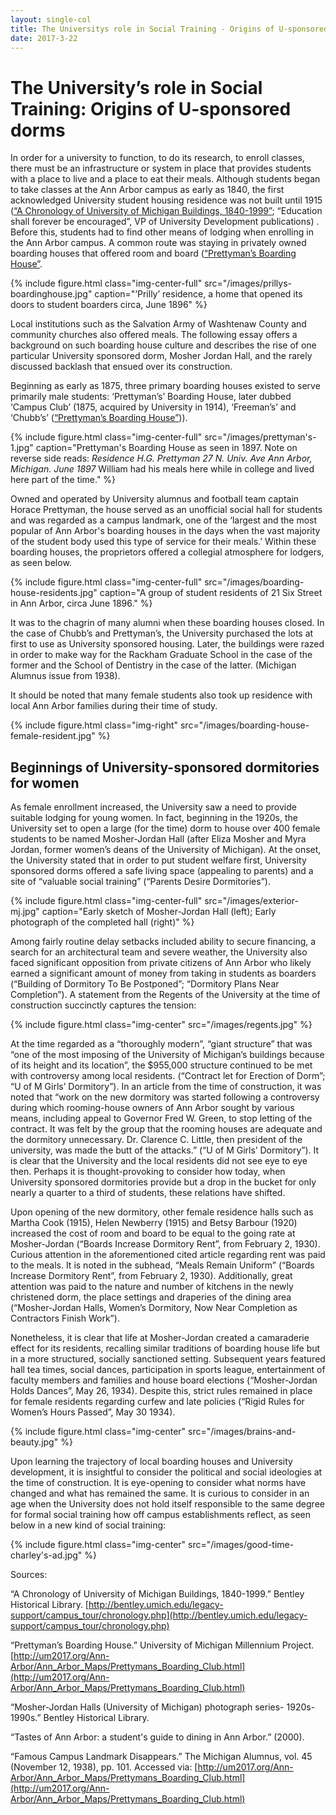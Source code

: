 ```yaml
---
layout: single-col
title: The Universitys role in Social Training - Origins of U-sponsored dorms
date: 2017-3-22
---
```


# The University’s role in Social Training: Origins of U-sponsored dorms

In order for a university to function, to do its research, to enroll classes, there must be an infrastructure or system in place that provides students with a place to live and a place to eat their meals. Although students began to take classes at the Ann Arbor campus as early as 1840, the first acknowledged University student housing residence was not built until 1915 ([“A Chronology of University of Michigan Buildings, 1840-1999”](http://bentley.umich.edu/legacy-support/campus_tour/chronology.php); “Education shall forever be encouraged”, VP of University Development publications) . Before this, students had to find other means of lodging when enrolling in the Ann Arbor campus. A common route was staying in privately owned boarding houses that offered room and board ([“Prettyman’s Boarding House”](http://um2017.org/Ann-Arbor/Ann_Arbor_Maps/Prettymans_Boarding_Club.html).


{% include figure.html class="img-center-full" src="/images/prillys-boardinghouse.jpg" caption="‘Prilly’ residence, a home that opened its doors to student boarders circa, June 1896"
 %}

Local institutions such as the Salvation Army of Washtenaw County and community churches also offered meals. The following essay offers a background on such boarding house culture and describes the rise of one particular University sponsored dorm, Mosher Jordan Hall, and the rarely discussed backlash that ensued over its construction.

Beginning as early as 1875, three primary boarding houses existed to serve primarily male students: ‘Prettyman’s’ Boarding House, later dubbed ‘Campus Club’ (1875, acquired by University in 1914), ‘Freeman’s’ and ‘Chubb’s’ ([“Prettyman’s Boarding House”](http://um2017.org/Ann-Arbor/Ann_Arbor_Maps/Prettymans_Boarding_Club.html))).

{% include figure.html class="img-center-full" src="/images/prettyman's-1.jpg" caption="Prettyman's Boarding House as seen in 1897. Note on reverse side reads: _Residence H.G. Prettyman 27 N. Univ. Ave Ann Arbor, Michigan. June 1897_ William had his meals here while in college and lived here part of the time."
 %}


Owned and operated by University alumnus and football team captain Horace Prettyman, the house served as an unofficial social hall for students and was regarded as a campus landmark, one of the ‘largest and the most popular of Ann Arbor's boarding houses in the days when the vast majority of the student body used this type of service for their meals.’ Within these boarding houses, the proprietors offered a collegial atmosphere for lodgers, as seen below.

{% include figure.html class="img-center-full" src="/images/boarding-house-residents.jpg" caption="A group of student residents of 21 Six Street in Ann Arbor, circa June 1896."
 %}

It was to the chagrin of many alumni when these boarding houses closed. In the case of Chubb’s and Prettyman’s, the University purchased the lots at first to use as University sponsored housing. Later, the buildings were razed in order to make way for the Rackham Graduate School in the case of the former and the School of Dentistry in the case of the latter. (Michigan Alumnus issue from 1938).

It should be noted that many female students also took up residence with local Ann Arbor families during their time of study.

{% include figure.html class="img-right"  src="/images/boarding-house-female-resident.jpg" %}

## Beginnings of University-sponsored dormitories for women

As female enrollment increased, the University saw a need to provide suitable lodging for young women. In fact, beginning in the 1920s, the University set to open a large (for the time) dorm to house over 400 female students to be named Mosher-Jordan Hall (after Eliza Mosher and Myra Jordan, former women’s deans of the University of Michigan). At the onset, the University stated that in order to put student welfare first, University sponsored dorms offered a safe living space (appealing to parents) and a site of “valuable social training” (“Parents Desire Dormitories”).

{% include figure.html class="img-center-full" src="/images/exterior-mj.jpg" caption="Early sketch of Mosher-Jordan Hall (left); Early photograph of the completed hall (right)"
 %}

Among fairly routine delay setbacks included ability to secure financing, a search for an architectural team and severe weather, the University also faced significant opposition from private citizens of Ann Arbor who likely earned a significant amount of money from taking in students as boarders (“Building of Dormitory To Be Postponed”; “Dormitory Plans Near Completion”). A statement from the Regents of the University at the time of construction succinctly captures the tension:

{% include figure.html class="img-center" src="/images/regents.jpg" %}

At the time regarded as a “thoroughly modern”, “giant structure” that was “one of the most imposing of the University of Michigan’s buildings because of its height and its location”, the $955,000 structure continued to be met with controversy among local residents. (“Contract let for Erection of Dorm”; “U of M Girls’ Dormitory”). In an article from the time of construction, it was noted that “work on the new dormitory was started following a controversy during which rooming-house owners of Ann Arbor sought by various means, including appeal to Governor Fred W. Green, to stop letting of the contract. It was felt by the group that the rooming houses are adequate and the dormitory unnecessary. Dr. Clarence C. Little, then president of the university, was made the butt of the attacks.” (“U of M Girls’ Dormitory”). It is clear that the University and the local residents did not see eye to eye then. Perhaps it is thought-provoking to consider how today, when University sponsored dormitories provide but a drop in the bucket for only nearly a quarter to a third of students, these relations have shifted.

Upon opening of the new dormitory, other female residence halls such as Martha Cook (1915), Helen Newberry (1915) and Betsy Barbour (1920) increased the cost of room and board to be equal to the going rate at Mosher-Jordan (“Boards Increase Dormitory Rent”, from February 2, 1930). Curious attention in the aforementioned cited article regarding rent was paid to the meals. It is noted in the subhead, “Meals Remain Uniform” (“Boards Increase Dormitory Rent”, from February 2, 1930). Additionally, great attention was paid to the nature and number of kitchens in the newly christened dorm, the place settings and draperies of the dining area (“Mosher-Jordan Halls, Women’s Dormitory, Now Near Completion as Contractors Finish Work”).

Nonetheless, it is clear that life at Mosher-Jordan created a camaraderie effect for its residents, recalling similar traditions of boarding house life but in a more structured, socially sanctioned setting. Subsequent years featured hall tea times, social dances, participation in sports league, entertainment of faculty members and families and house board elections (“Mosher-Jordan Holds Dances”, May 26, 1934). Despite this, strict rules remained in place for female residents regarding curfew and late policies (“Rigid Rules for Women’s Hours Passed”, May 30 1934).

{% include figure.html class="img-center" src="/images/brains-and-beauty.jpg"
 %}

Upon learning the trajectory of local boarding houses and University development, it is insightful to consider the political and social ideologies at the time of construction. It is eye-opening to consider what norms have changed and what has remained the same. It is curious to consider in an age when the University does not hold itself responsible to the same degree for formal social training how off campus establishments reflect, as seen below in a new kind of social training:

{% include figure.html class="img-center"  src="/images/good-time-charley's-ad.jpg"
 %}




Sources:

“A Chronology of University of Michigan Buildings, 1840-1999.” Bentley Historical Library. 
[http://bentley.umich.edu/legacy-support/campus_tour/chronology.php](http://bentley.umich.edu/legacy-support/campus_tour/chronology.php)

“Prettyman’s Boarding House.” University of Michigan Millennium Project.
[http://um2017.org/Ann-Arbor/Ann_Arbor_Maps/Prettymans_Boarding_Club.html](http://um2017.org/Ann-Arbor/Ann_Arbor_Maps/Prettymans_Boarding_Club.html) 

“Mosher-Jordan Halls (University of Michigan) photograph series- 1920s-1990s.” Bentley Historical Library.

“Tastes of Ann Arbor: a student's guide to dining in Ann Arbor.” (2000).

“Famous Campus Landmark Disappears.” The Michigan Alumnus, vol. 45 (November 12, 1938),  pp. 101.
Accessed via: [http://um2017.org/Ann-Arbor/Ann_Arbor_Maps/Prettymans_Boarding_Club.html](http://um2017.org/Ann-Arbor/Ann_Arbor_Maps/Prettymans_Boarding_Club.html)




